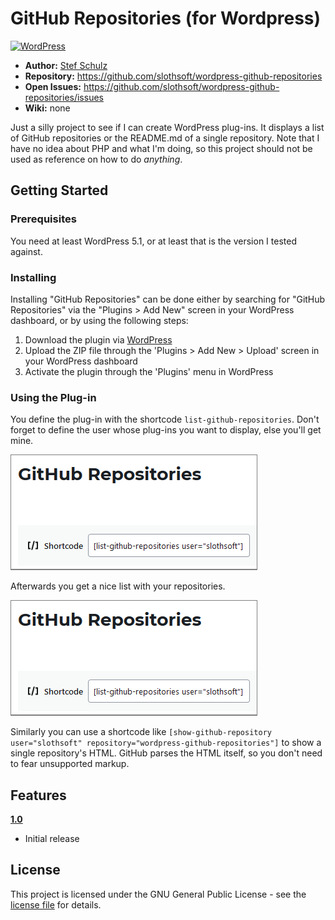 #  GitHub Repositories (for Wordpress)

[![WordPress](https://img.shields.io/badge/WordPress-1.0.0-green.svg)](https://wordpress.org/plugins/list-github-repositories/)

- **Author:** [Stef Schulz](mailto:s.schulz@slothsoft.de)
- **Repository:** <https://github.com/slothsoft/wordpress-github-repositories>
- **Open Issues:** <https://github.com/slothsoft/wordpress-github-repositories/issues>
- **Wiki:** none

Just a silly project to see if I can create WordPress plug-ins. It displays a list of GitHub repositories or the README.md of a single repository. Note that I have no idea about PHP and what I'm doing, so this project should not be used as reference on how to do _anything_.



## Getting Started

### Prerequisites

You need at least WordPress 5.1, or at least that is the version I tested against.




### Installing

Installing "GitHub Repositories" can be done either by searching for "GitHub Repositories" via the "Plugins > Add New" screen in your WordPress dashboard, or by using the following steps:

1. Download the plugin via [WordPress](https://wordpress.org/plugins/list-github-repositories/)
1. Upload the ZIP file through the 'Plugins > Add New > Upload' screen in your WordPress dashboard
1. Activate the plugin through the 'Plugins' menu in WordPress



### Using the Plug-in

You define the plug-in with the shortcode `list-github-repositories`. Don't forget to define the user whose plug-ins you want to display, else you'll get mine.

![List GitHub Repositories in Editor](https://raw.githubusercontent.com/slothsoft/wordpress-github-repositories/master/readme/screenshot-1.png)

Afterwards you get a nice list with your repositories.

![List GitHub Repositories in Action](https://raw.githubusercontent.com/slothsoft/wordpress-github-repositories/master/readme/screenshot-1.png)

Similarly you can use a shortcode like `[show-github-repository user="slothsoft" repository="wordpress-github-repositories"]` to show a single repository's HTML. GitHub parses the HTML itself, so you don't need to fear unsupported markup.
     
     

##  Features


**[1.0](https://github.com/slothsoft/wordpress-github-repositories/milestone/1?closed=1)**

* Initial release



## License

This project is licensed under the GNU General Public License - see the [license file](https://github.com/slothsoft/wordpress-github-repositories/blob/master/LICENSE) for details.
